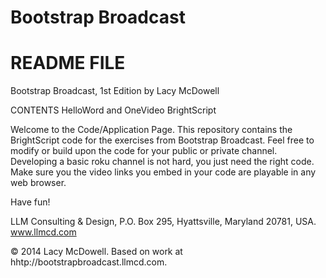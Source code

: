 Bootstrap Broadcast
=======

README FILE
=======
Bootstrap Broadcast, 1st Edition
by Lacy McDowell

CONTENTS
HelloWord and OneVideo BrightScript

Welcome to the Code/Application Page. This repository contains the BrightScript code for the exercises from Bootstrap Broadcast. Feel free to modify or build upon the code for your public or private channel. Developing a basic roku channel is not hard, you just need the right code.  Make sure you the video links you embed in your code are playable in any web browser.

Have fun!





LLM Consulting & Design, P.O. Box 295, Hyattsville, Maryland 20781, USA. www.llmcd.com

© 2014 Lacy McDowell.
Based on work at hhtp://bootstrapbroadcast.llmcd.com.


